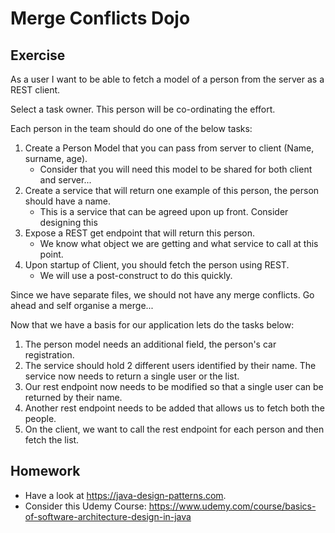# Merge Conflicts Dojo

## Exercise

As a user I want to be able to fetch a model of a person from the server as a REST client.

Select a task owner. This person will be co-ordinating the effort.

Each person in the team should do one of the below tasks:
1. Create a Person Model that you can pass from server to client (Name, surname, age).
    * Consider that you will need this model to be shared for both client and server...
2. Create a service that will return one example of this person, the person should have a name.
    * This is a service that can be agreed upon up front. Consider designing this 
3. Expose a REST get endpoint that will return this person.
    * We know what object we are getting and what service to call at this point.
4. Upon startup of Client, you should fetch the person using REST.
    * We will use a post-construct to do this quickly.

Since we have separate files, we should not have any merge conflicts. Go ahead and self organise a merge... 

Now that we have a basis for our application lets do the tasks below:

1. The person model needs an additional field, the person's car registration.
2. The service should hold 2 different users identified by their name. The service now needs to return a single user or the list.
3. Our rest endpoint now needs to be modified so that a single user can be returned by their name.
4. Another rest endpoint needs to be added that allows us to fetch both the people.
5. On the client, we want to call the rest endpoint for each person and then fetch the list.

## Homework

* Have a look at https://java-design-patterns.com.
* Consider this Udemy Course: https://www.udemy.com/course/basics-of-software-architecture-design-in-java
